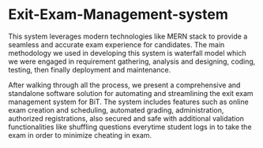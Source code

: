 ﻿# Exit-Exam-Management-system
This system leverages modern technologies like MERN stack to provide a seamless and accurate exam experience for candidates. The main methodology we used in developing this system is waterfall model which we were engaged in requirement gathering, analysis and designing, coding, testing, then finally deployment and maintenance.

After walking through all the process, we present a comprehensive and standalone software solution for automating and streamlining the exit exam management system for BiT. The system includes features such as online exam creation and scheduling, automated grading, administration, authorized registrations, also secured and safe with additional validation functionalities like shuffling questions everytime student logs in to take the exam in order to minimize cheating in exam. 
